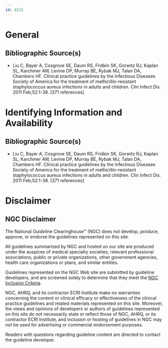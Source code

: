 ```yaml
---
id: 8225
---
```


# General

## Bibliographic Source(s)

- Liu C, Bayer A, Cosgrove SE, Daum RS, Fridkin SK, Gorwitz RJ, Kaplan SL, Karchmer AW, Levine DP, Murray BE, Rybak MJ, Talan DA, Chambers HF. Clinical practice guidelines by the Infectious Diseases Society of America for the treatment of methicillin-resistant staphylococcus aureus infections in adults and children. Clin Infect Dis. 2011 Feb;52:1-38. [371 references]

# Identifying Information and Availability

## Bibliographic Source(s)

- Liu C, Bayer A, Cosgrove SE, Daum RS, Fridkin SK, Gorwitz RJ, Kaplan SL, Karchmer AW, Levine DP, Murray BE, Rybak MJ, Talan DA, Chambers HF. Clinical practice guidelines by the Infectious Diseases Society of America for the treatment of methicillin-resistant staphylococcus aureus infections in adults and children. Clin Infect Dis. 2011 Feb;52:1-38. [371 references]

# Disclaimer

## NGC Disclaimer

The National Guideline Clearinghouse™ (NGC) does not develop, produce, approve, or endorse the guidelines represented on this site.

All guidelines summarized by NGC and hosted on our site are produced under the auspices of medical specialty societies, relevant professional associations, public or private organizations, other government agencies, health care organizations or plans, and similar entities.

Guidelines represented on the NGC Web site are submitted by guideline developers, and are screened solely to determine that they meet the [NGC Inclusion Criteria](/help-and-about/summaries/inclusion-criteria).

NGC, AHRQ, and its contractor ECRI Institute make no warranties concerning the content or clinical efficacy or effectiveness of the clinical practice guidelines and related materials represented on this site. Moreover, the views and opinions of developers or authors of guidelines represented on this site do not necessarily state or reflect those of NGC, AHRQ, or its contractor ECRI Institute, and inclusion or hosting of guidelines in NGC may not be used for advertising or commercial endorsement purposes.

Readers with questions regarding guideline content are directed to contact the guideline developer.

